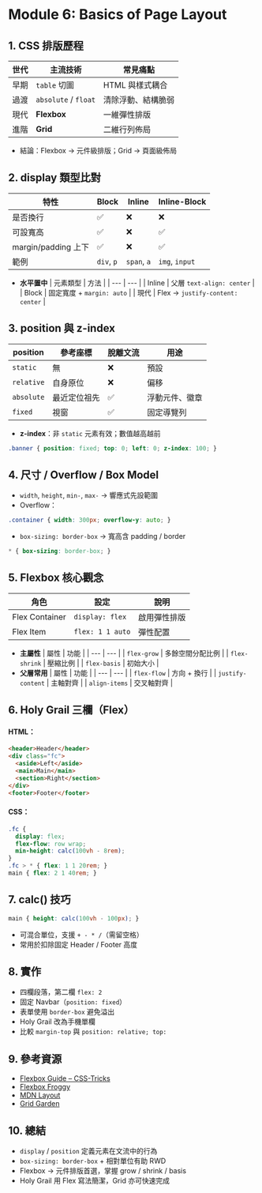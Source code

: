 # Module 6: Basics of Page Layout

## 1. CSS 排版歷程
| 世代 | 主流技術 | 常見痛點 |
| --- | --- | --- |
| 早期 | `table` 切圖 | HTML 與樣式耦合 |
| 過渡 | `absolute` / `float` | 清除浮動、結構脆弱 |
| 現代 | **Flexbox** | 一維彈性排版 |
| 進階 | **Grid** | 二維行列佈局 |
- 結論：Flexbox → 元件級排版；Grid → 頁面級佈局 

## 2. display 類型比對
| 特性 | Block | Inline | Inline-Block |
| --- | --- | --- | --- |
| 是否換行 | ✅ | ❌ | ❌ |
| 可設寬高 | ✅ | ❌ | ✅ |
| margin/padding 上下 | ✅ | ❌ | ✅ |
| 範例 | `div`, `p` | `span`, `a` | `img`, `input` |
- **水平置中**
| 元素類型 | 方法 |
| --- | --- |
| Inline | 父層 `text-align: center` |
| Block | 固定寬度 + `margin: auto` |
| 現代 | Flex → `justify-content: center` |

## 3. position 與 z-index
| position | 參考座標 | 脫離文流 | 用途 |
| --- | --- | --- | --- |
| `static` | 無 | ❌ | 預設 |
| `relative` | 自身原位 | ❌ | 偏移 |
| `absolute` | 最近定位祖先 | ✅ | 浮動元件、徽章 |
| `fixed` | 視窗 | ✅ | 固定導覽列 |
- **z-index**：非 `static` 元素有效；數值越高越前
```css
.banner { position: fixed; top: 0; left: 0; z-index: 100; }
```

## 4. 尺寸 / Overflow / Box Model
- `width`, `height`, `min-`, `max-` → 響應式先設範圍
- Overflow：
```css
.container { width: 300px; overflow-y: auto; }
```
- `box-sizing: border-box` → 寬高含 padding / border
```css
* { box-sizing: border-box; }
```

## 5. Flexbox 核心觀念
| 角色 | 設定 | 說明 |
| --- | --- | --- |
| Flex Container | `display: flex` | 啟用彈性排版 |
| Flex Item | `flex: 1 1 auto` | 彈性配置 |
- **主屬性**
| 屬性 | 功能 |
| --- | --- |
| `flex-grow` | 多餘空間分配比例 |
| `flex-shrink` | 壓縮比例 |
| `flex-basis` | 初始大小 |
- **父層常用**
| 屬性 | 功能 |
| --- | --- |
| `flex-flow` | 方向 + 換行 |
| `justify-content` | 主軸對齊 |
| `align-items` | 交叉軸對齊 |

## 6. Holy Grail 三欄（Flex）
#### HTML：
```html
<header>Header</header>
<div class="fc">
  <aside>Left</aside>
  <main>Main</main>
  <section>Right</section>
</div>
<footer>Footer</footer>
```

#### CSS：
```css
.fc {
  display: flex;
  flex-flow: row wrap;
  min-height: calc(100vh - 8rem);
}
.fc > * { flex: 1 1 20rem; }
main { flex: 2 1 40rem; }
```

## 7. calc() 技巧
```css
main { height: calc(100vh - 100px); }
```
- 可混合單位，支援 `+ - * /`（需留空格）
- 常用於扣除固定 Header / Footer 高度

## 8. 實作
- 四欄段落，第二欄 `flex: 2`
- 固定 Navbar（`position: fixed`）
- 表單使用 `border-box` 避免溢出
- Holy Grail 改為手機單欄
- 比較 `margin-top` 與 `position: relative; top:`

## 9. 參考資源
- [Flexbox Guide – CSS-Tricks](https://css-tricks.com/snippets/css/a-guide-to-flexbox/)
- [Flexbox Froggy](https://flexboxfroggy.com/)
- [MDN Layout](https://developer.mozilla.org/en-US/docs/Learn/CSS/CSS_layout)
- [Grid Garden](https://cssgridgarden.com/)

## 10. 總結
- `display` / `position` 定義元素在文流中的行為
- `box-sizing: border-box` + 相對單位有助 RWD
- Flexbox → 元件排版首選，掌握 grow / shrink / basis
- Holy Grail 用 Flex 寫法簡潔，Grid 亦可快速完成